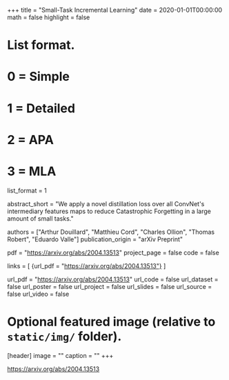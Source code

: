 +++
title = "Small-Task Incremental Learning"
date = 2020-01-01T00:00:00
math = false
highlight = false

# List format.
#   0 = Simple
#   1 = Detailed
#   2 = APA
#   3 = MLA
list_format = 1

abstract_short = "We apply a novel distillation loss over all ConvNet's intermediary features maps to reduce Catastrophic Forgetting in a large amount of small tasks."

authors = ["Arthur Douillard", "Matthieu Cord", "Charles Ollion", "Thomas Robert", "Eduardo Valle"]
publication_origin = "arXiv Preprint"

pdf = "https://arxiv.org/abs/2004.13513"
project_page = false
code = false

links = [
    {url_pdf = "https://arxiv.org/abs/2004.13513"}
]

url_pdf = "https://arxiv.org/abs/2004.13513"
url_code =  false
url_dataset = false
url_poster = false
url_project = false
url_slides = false
url_source = false
url_video = false

# Optional featured image (relative to `static/img/` folder).
[header]
image = ""
caption = ""
+++

https://arxiv.org/abs/2004.13513
